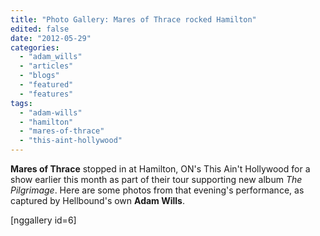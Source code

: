 ```yaml
---
title: "Photo Gallery: Mares of Thrace rocked Hamilton"
edited: false
date: "2012-05-29"
categories:
  - "adam_wills"
  - "articles"
  - "blogs"
  - "featured"
  - "features"
tags:
  - "adam-wills"
  - "hamilton"
  - "mares-of-thrace"
  - "this-aint-hollywood"
---
```


**Mares of Thrace** stopped in at Hamilton, ON's This Ain't Hollywood for a show earlier this month as part of their tour supporting new album _The Pilgrimage_. Here are some photos from that evening's performance, as captured by Hellbound's own **Adam Wills**.

\[nggallery id=6\]
